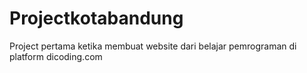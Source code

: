 # Projectkotabandung
Project pertama ketika membuat website dari belajar pemrograman di platform dicoding.com
